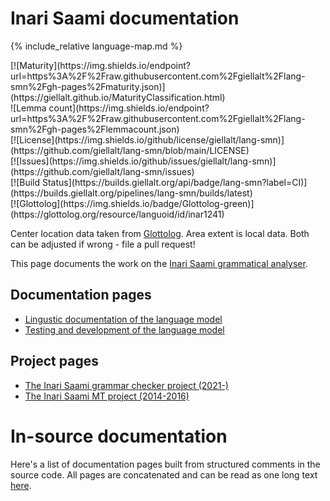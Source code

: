 
# Inari Saami documentation
<div class="twocolumn map" markdown="1">

{% include_relative language-map.md %}

<div class="badges" markdown="1">
[![Maturity](https://img.shields.io/endpoint?url=https%3A%2F%2Fraw.githubusercontent.com%2Fgiellalt%2Flang-smn%2Fgh-pages%2Fmaturity.json)](https://giellalt.github.io/MaturityClassification.html) <br/>
![Lemma count](https://img.shields.io/endpoint?url=https%3A%2F%2Fraw.githubusercontent.com%2Fgiellalt%2Flang-smn%2Fgh-pages%2Flemmacount.json) <br/>
[![License](https://img.shields.io/github/license/giellalt/lang-smn)](https://github.com/giellalt/lang-smn/blob/main/LICENSE) <br/>
[![Issues](https://img.shields.io/github/issues/giellalt/lang-smn)](https://github.com/giellalt/lang-smn/issues) <br/>
[![Build Status](https://builds.giellalt.org/api/badge/lang-smn?label=CI)](https://builds.giellalt.org/pipelines/lang-smn/builds/latest) <br/>
[![Glottolog](https://img.shields.io/badge/Glottolog-green)](https://glottolog.org/resource/languoid/id/inar1241)
</div>

Center location data taken from [Glottolog](https://glottolog.org/). Area extent is local data. Both can be adjusted if wrong - file a pull request!

</div>

This page documents the work on the [Inari Saami grammatical analyser](http://github.com/giellalt/lang-smn). 

## Documentation pages

- [Lingustic documentation of the language model](lingustic-documentation.md)
- [Testing and development of the language model](testing-and-development.md)


## Project pages

- [The Inari Saami grammar checker project (2021-)](gramcheck/index.md)
- [The Inari Saami MT project (2014-2016)](mt.md)


# In-source documentation

Here's a list of documentation pages built from structured comments in the source code. All pages are concatenated and can be read as one long text [here](smn.md).

